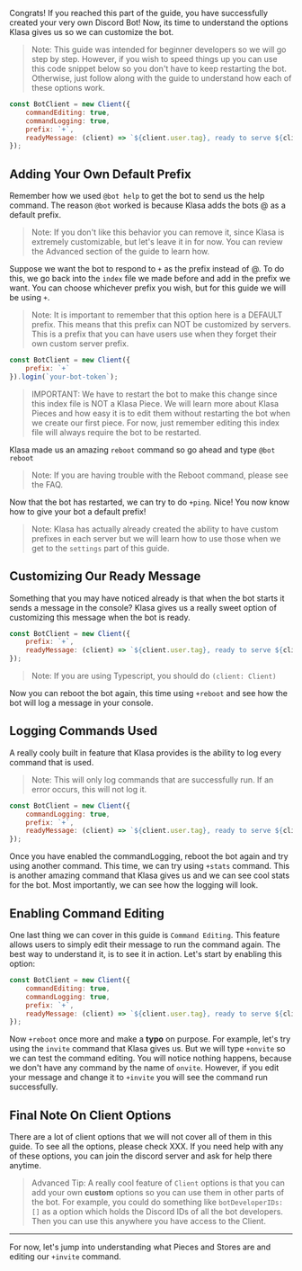 Congrats! If you reached this part of the guide, you have successfully created your very own Discord Bot! Now, its time to understand the options Klasa gives us so we can customize the bot.

> Note: This guide was intended for beginner developers so we will go step by step. However, if you wish to speed things up you can use this code snippet below so you don't have to keep restarting the bot. Otherwise, just follow along with the guide to understand how each of these options work.

```js
const BotClient = new Client({
	commandEditing: true,
	commandLogging: true,
	prefix: `+`,
	readyMessage: (client) => `${client.user.tag}, ready to serve ${client.guilds.size} guilds.`
});
```

## Adding Your Own Default Prefix

Remember how we used `@bot help` to get the bot to send us the help command. The reason `@bot` worked is because Klasa adds the bots @ as a default prefix.

> Note: If you don't like this behavior you can remove it, since Klasa is extremely customizable, but let's leave it in for now. You can review the Advanced section of the guide to learn how.

Suppose we want the bot to respond to `+` as the prefix instead of @. To do this, we go back into the `index` file we made before and add in the prefix we want. You can choose whichever prefix you wish, but for this guide we will be using `+`.

> Note: It is important to remember that this option here is a DEFAULT prefix. This means that this prefix can NOT be customized by servers. This is a prefix that you can have users use when they forget their own custom server prefix.

```js
const BotClient = new Client({
	prefix: `+`
}).login(`your-bot-token`);
```

> IMPORTANT: We have to restart the bot to make this change since this index file is NOT a Klasa Piece. We will learn more about Klasa Pieces and how easy it is to edit them without restarting the bot when we create our first piece. For now, just remember editing this index file will always require the bot to be restarted.

Klasa made us an amazing `reboot` command so go ahead and type `@bot reboot`
<!-- Insert Image Here -->

> Note: If you are having trouble with the Reboot command, please see the FAQ.

Now that the bot has restarted, we can try to do `+ping`. Nice! You now know how to give your bot a default prefix!

> Note: Klasa has actually already created the ability to have custom prefixes in each server but we will learn how to use those when we get to the `settings` part of this guide.

## Customizing Our Ready Message

Something that you may have noticed already is that when the bot starts it sends a message in the console? Klasa gives us a really sweet option of customizing this message when the bot is ready.

```js
const BotClient = new Client({
	prefix: `+`,
	readyMessage: (client) => `${client.user.tag}, ready to serve ${client.guilds.size} guilds.`
});
```
> Note: If you are using Typescript, you should do `(client: Client)`

Now you can reboot the bot again, this time using `+reboot` and see how the bot will log a message in your console.

<!-- Insert Image Here -->

## Logging Commands Used

A really cooly built in feature that Klasa provides is the ability to log every command that is used.

> Note: This will only log commands that are successfully run. If an error occurs, this will not log it.

```js
const BotClient = new Client({
	commandLogging: true,
	prefix: `+`,
	readyMessage: (client) => `${client.user.tag}, ready to serve ${client.guilds.size} guilds.`
});
```

Once you have enabled the commandLogging, reboot the bot again and try using another command. This time, we can try using `+stats` command. This is another amazing command that Klasa gives us and we can see cool stats for the bot. Most importantly, we can see how the logging will look.

<!-- Insert Image Below -->

## Enabling Command Editing

One last thing we can cover in this guide is `Command Editing`. This feature allows users to simply edit their message to run the command again. The best way to understand it, is to see it in action. Let's start by enabling this option:

```js
const BotClient = new Client({
	commandEditing: true,
	commandLogging: true,
	prefix: `+`,
	readyMessage: (client) => `${client.user.tag}, ready to serve ${client.guilds.size} guilds.`
});
```

Now `+reboot` once more and make a **typo** on purpose. For example, let's try using the `invite` command that Klasa gives us. But we will type `+onvite` so we can test the command editing. You will notice nothing happens, because we don't have any command by the name of `onvite`. However, if you edit your message and change it to `+invite` you will see the command run successfully.

## Final Note On Client Options

There are a lot of client options that we will not cover all of them in this guide. To see all the options, please check XXX. If you need help with any of these options, you can join the discord server and ask for help there anytime.

> Advanced Tip: A really cool feature of `Client` options is that you can add your own **custom** options so you can use them in other parts of the bot. For example, you could do something like `botDeveloperIDs: []` as a option which holds the Discord IDs of all the bot developers. Then you can use this anywhere you have access to the Client.

---
For now, let's jump into understanding what Pieces and Stores are and editing our `+invite` command.
